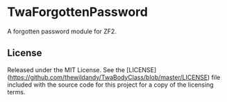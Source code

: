 # TwaForgottenPassword

A forgotten password module for ZF2.

## License

Released under the MIT License. See the [LICENSE] (https://github.com/thewildandy/TwaBodyClass/blob/master/LICENSE) file included with the source code for this project for a copy of the licensing terms.